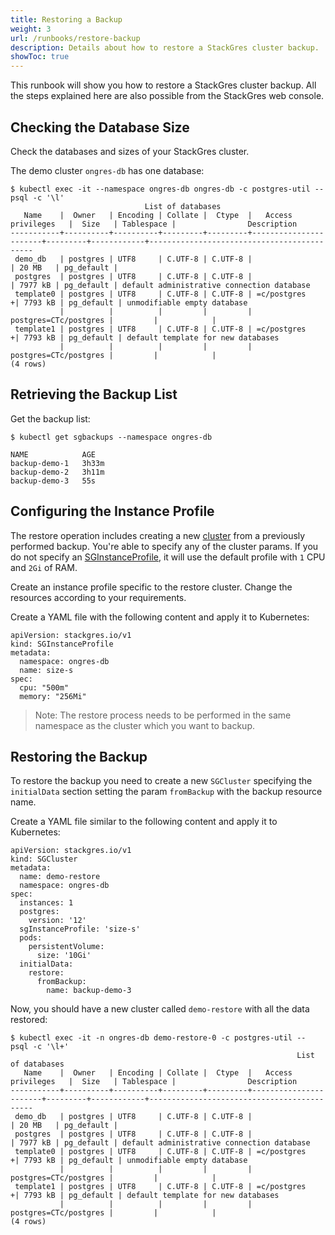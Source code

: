```yaml
---
title: Restoring a Backup
weight: 3
url: /runbooks/restore-backup
description: Details about how to restore a StackGres cluster backup.
showToc: true
---
```


This runbook will show you how to restore a StackGres cluster backup.
All the steps explained here are also possible from the StackGres web console.

## Checking the Database Size

Check the databases and sizes of your StackGres cluster.

The demo cluster `ongres-db` has one database:

```
$ kubectl exec -it --namespace ongres-db ongres-db -c postgres-util -- psql -c '\l'
                              List of databases
   Name    |  Owner   | Encoding | Collate |  Ctype  |   Access privileges   |  Size   | Tablespace |                Description
-----------+----------+----------+---------+---------+-----------------------+---------+------------+--------------------------------------------
 demo_db   | postgres | UTF8     | C.UTF-8 | C.UTF-8 |                       | 20 MB   | pg_default |
 postgres  | postgres | UTF8     | C.UTF-8 | C.UTF-8 |                       | 7977 kB | pg_default | default administrative connection database
 template0 | postgres | UTF8     | C.UTF-8 | C.UTF-8 | =c/postgres          +| 7793 kB | pg_default | unmodifiable empty database
           |          |          |         |         | postgres=CTc/postgres |         |            |
 template1 | postgres | UTF8     | C.UTF-8 | C.UTF-8 | =c/postgres          +| 7793 kB | pg_default | default template for new databases
           |          |          |         |         | postgres=CTc/postgres |         |            |
(4 rows)
```

## Retrieving the Backup List

Get the backup list:

```
$ kubectl get sgbackups --namespace ongres-db

NAME            AGE
backup-demo-1   3h33m
backup-demo-2   3h11m
backup-demo-3   55s
```

## Configuring the Instance Profile

The restore operation includes creating a new [cluster](https://stackgres.io/doc/latest/reference/crd/sgcluster/) from a previously performed backup.
You're able to specify any of the cluster params.
If you do not specify an [SGInstanceProfile](https://stackgres.io/doc/latest/reference/crd/sginstanceprofile/), it will use the default profile with `1` CPU and `2Gi` of RAM.

Create an instance profile specific to the restore cluster.
Change the resources according to your requirements.

Create a YAML file with the following content and apply it to Kubernetes:

```
apiVersion: stackgres.io/v1
kind: SGInstanceProfile
metadata:
  namespace: ongres-db
  name: size-s
spec:
  cpu: "500m"
  memory: "256Mi"
```

> Note: The restore process needs to be performed in the same namespace as the cluster which you want to backup.

## Restoring the Backup

To restore the backup you need to create a new `SGCluster` specifying the `initialData` section setting the param `fromBackup` with the backup resource name.

Create a YAML file similar to the following content and apply it to Kubernetes:

```
apiVersion: stackgres.io/v1
kind: SGCluster
metadata:
  name: demo-restore
  namespace: ongres-db
spec:
  instances: 1
  postgres:
    version: '12'
  sgInstanceProfile: 'size-s'
  pods:
    persistentVolume:
      size: '10Gi'
  initialData:
    restore:
      fromBackup:
        name: backup-demo-3
```

Now, you should have a new cluster called `demo-restore` with all the data restored:

```
$ kubectl exec -it -n ongres-db demo-restore-0 -c postgres-util -- psql -c '\l+'
                                                                List of databases
   Name    |  Owner   | Encoding | Collate |  Ctype  |   Access privileges   |  Size   | Tablespace |                Description
-----------+----------+----------+---------+---------+-----------------------+---------+------------+--------------------------------------------
 demo_db   | postgres | UTF8     | C.UTF-8 | C.UTF-8 |                       | 20 MB   | pg_default |
 postgres  | postgres | UTF8     | C.UTF-8 | C.UTF-8 |                       | 7977 kB | pg_default | default administrative connection database
 template0 | postgres | UTF8     | C.UTF-8 | C.UTF-8 | =c/postgres          +| 7793 kB | pg_default | unmodifiable empty database
           |          |          |         |         | postgres=CTc/postgres |         |            |
 template1 | postgres | UTF8     | C.UTF-8 | C.UTF-8 | =c/postgres          +| 7793 kB | pg_default | default template for new databases
           |          |          |         |         | postgres=CTc/postgres |         |            |
(4 rows)
```


